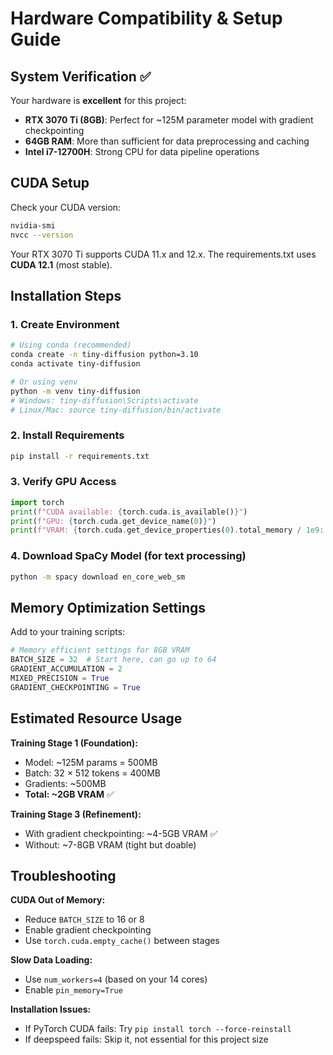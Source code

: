 # Hardware Compatibility & Setup Guide

## System Verification ✅

Your hardware is **excellent** for this project:
- **RTX 3070 Ti (8GB)**: Perfect for ~125M parameter model with gradient checkpointing
- **64GB RAM**: More than sufficient for data preprocessing and caching
- **Intel i7-12700H**: Strong CPU for data pipeline operations

## CUDA Setup

Check your CUDA version:
```bash
nvidia-smi
nvcc --version
```

Your RTX 3070 Ti supports CUDA 11.x and 12.x. The requirements.txt uses **CUDA 12.1** (most stable).

## Installation Steps

### 1. Create Environment
```bash
# Using conda (recommended)
conda create -n tiny-diffusion python=3.10
conda activate tiny-diffusion

# Or using venv
python -m venv tiny-diffusion
# Windows: tiny-diffusion\Scripts\activate
# Linux/Mac: source tiny-diffusion/bin/activate
```

### 2. Install Requirements
```bash
pip install -r requirements.txt
```

### 3. Verify GPU Access
```python
import torch
print(f"CUDA available: {torch.cuda.is_available()}")
print(f"GPU: {torch.cuda.get_device_name(0)}")
print(f"VRAM: {torch.cuda.get_device_properties(0).total_memory / 1e9:.1f}GB")
```

### 4. Download SpaCy Model (for text processing)
```bash
python -m spacy download en_core_web_sm
```

## Memory Optimization Settings

Add to your training scripts:
```python
# Memory efficient settings for 8GB VRAM
BATCH_SIZE = 32  # Start here, can go up to 64
GRADIENT_ACCUMULATION = 2
MIXED_PRECISION = True
GRADIENT_CHECKPOINTING = True
```

## Estimated Resource Usage

**Training Stage 1 (Foundation):**
- Model: ~125M params = 500MB
- Batch: 32 × 512 tokens = 400MB  
- Gradients: ~500MB
- **Total: ~2GB VRAM** ✅

**Training Stage 3 (Refinement):**
- With gradient checkpointing: ~4-5GB VRAM ✅
- Without: ~7-8GB VRAM (tight but doable)

## Troubleshooting

**CUDA Out of Memory:**
- Reduce `BATCH_SIZE` to 16 or 8
- Enable gradient checkpointing
- Use `torch.cuda.empty_cache()` between stages

**Slow Data Loading:**
- Use `num_workers=4` (based on your 14 cores)
- Enable `pin_memory=True`

**Installation Issues:**
- If PyTorch CUDA fails: Try `pip install torch --force-reinstall`
- If deepspeed fails: Skip it, not essential for this project size
